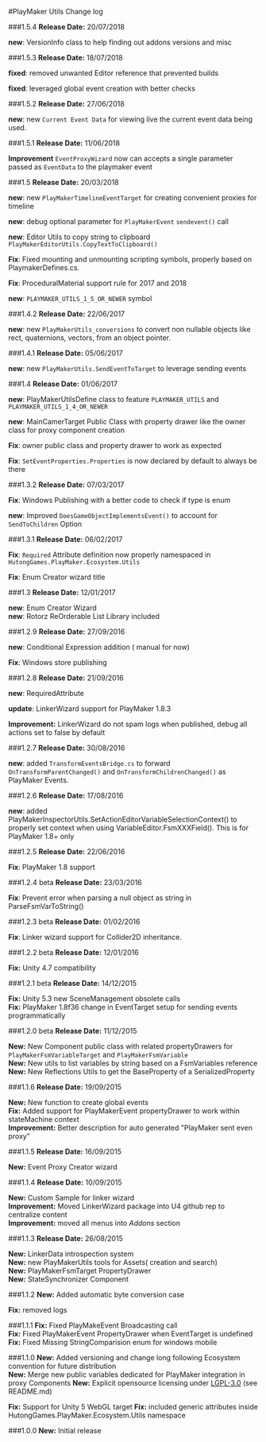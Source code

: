 #PlayMaker Utils Change log

###1.5.4
**Release Date:** 20/07/2018  

**new**: VersionInfo class to help finding out addons versions and misc

###1.5.3
**Release Date:** 18/07/2018  

**fixed**: removed unwanted Editor reference that prevented builds

**fixed**: leveraged global event creation with better checks


###1.5.2
**Release Date:** 27/06/2018  

**new**: new `Current Event Data` for viewing live the current event data being used.

###1.5.1
**Release Date:** 11/06/2018  

**Improvement** `EventProxyWizard` now can accepts a single parameter passed as `EventData` to the playmaker event


###1.5
**Release Date:** 20/03/2018  

**new**: new `PlayMakerTimelineEventTarget` for creating convenient proxies for timeline

**new**: debug optional parameter for `PlayMakerEvent` `sendevent()` call

**new**: Editor Utils to copy string to clipboard `PlayMakerEditorUtils.CopyTextToClipboard()`

**Fix**: Fixed mounting and unmounting scripting symbols, properly based on PlaymakerDefines.cs. 

**Fix**: ProceduralMaterial support rule for 2017 and 2018

**new**: `PLAYMAKER_UTILS_1_5_OR_NEWER` symbol

###1.4.2
**Release Date:** 22/06/2017  

**new**: new `PlayMakerUtils_conversions` to convert non nullable objects like rect, quaternions, vectors, from an object pointer.  

###1.4.1
**Release Date:** 05/06/2017  

**new**: new `PlayMakerUtils.SendEventToTarget` to leverage sending events


###1.4
**Release Date:** 01/06/2017

**new**: PlayMakerUtilsDefine class to feature `PLAYMAKER_UTILS` and `PLAYMAKER_UTILS_1_4_OR_NEWER`  

**new**: MainCamerTarget Public Class with property drawer like the owner class for proxy component creation  

**Fix**: owner public class and property drawer to work as expected

**Fix**: `SetEventProperties.Properties` is now declared by default to always be there  

###1.3.2
**Release Date:** 07/03/2017

**Fix**: Windows Publishing with a better code to check if type is enum  

**new**: Improved `DoesGameObjectImplementsEvent()` to account for `SendToChildren` Option

###1.3.1
**Release Date:** 06/02/2017

**Fix**: `Required` Attribute definition now properly namespaced in `HutongGames.PlayMaker.Ecosystem.Utils`

**Fix**: Enum Creator wizard title  

###1.3
**Release Date:** 12/01/2017

**new**: Enum Creator Wizard  
**new**: Rotorz ReOrderable List Library included 

###1.2.9
**Release Date:** 27/09/2016  

**new**: Conditional Expression addition ( manual for now)  

**Fix**: Windows store publishing  

###1.2.8
**Release Date:** 21/09/2016  

**new**: RequiredAttribute  

**update**: LinkerWizard support for PlayMaker 1.8.3  

**Improvement:** LinkerWizard do not spam logs when published, debug all actions set to false by default 


###1.2.7
**Release Date:** 30/08/2016  

**new**: added `TransformEventsBridge.cs` to forward `OnTransformParentChanged()` and `OnTransformChildrenChanged()` as PlayMaker Events.

###1.2.6
**Release Date:** 17/08/2016  

**new**: added PlayMakerInspectorUtils.SetActionEditorVariableSelectionContext() to properly set context when using VariableEditor.FsmXXXField(). This is for PlayMaker 1.8+ only  

###1.2.5
**Release Date:** 22/06/2016  

**Fix**: PlayMaker 1.8 support

###1.2.4 beta
**Release Date:** 23/03/2016  

**Fix**: Prevent error when parsing a null object as string in ParseFsmVarToString()  

###1.2.3 beta
**Release Date:** 01/02/2016

**Fix**: Linker wizard support for Collider2D inheritance.

###1.2.2 beta
**Release Date:** 12/01/2016  

**Fix:** Unity 4.7 compatibility 

###1.2.1 beta
**Release Date:** 14/12/2015  

**Fix:** Unity 5.3 new SceneManagement obsolete calls  
**Fix:** PlayMaker 1.8f36 change in EventTarget setup for sending events programmatically

###1.2.0 beta
**Release Date:** 11/12/2015  

**New:** New Component public class with related propertyDrawers for `PlayMakerFsmVariableTarget` and `PlayMakerFsmVariable`  
**New:** New utils to list variables by string based on a FsmVariables reference   
**New:**  New Reflections Utils to get the BaseProperty of a SerializedProperty   

###1.1.6
**Release Date:** 19/09/2015  

**New:** New function to create global events  
**Fix:** Added support for PlayMakerEvent propertyDrawer to work within stateMachine context  
**Improvement:** Better description for auto generated "PlayMaker sent even proxy"  
  
###1.1.5
**Release Date:**  16/09/2015  

**New:** Event Proxy Creator wizard  

###1.1.4
**Release Date:**  10/09/2015  

**New:** Custom Sample for linker wizard  
**Improvement:** Moved LinkerWizard package into U4 github rep to centralize content  
**Improvement:** moved all menus into *Addons* section  


###1.1.3
**Release Date:**  26/08/2015  

**New:** LinkerData introspection system  
**New:** new PlayMakerUtils tools for Assets( creation and search)  
**New:** PlayMakerFsmTarget PropertyDrawer  
**New:** StateSynchronizer Component  


###1.1.2
**New:** Added automatic byte conversion case

**Fix:** removed logs  

###1.1.1
**Fix:** Fixed PlayMakeEvent Broadcasting call  
**Fix:** Fixed PlayMakerEvent PropertyDrawer when EventTarget is undefined  
**Fix:** Fixed Missing StringComparision enum for windows mobile


###1.1.0
**New:** Added versioning and change long following Ecosystem convention for future distribution  
**New:** Merge new public variables dedicated for PlayMaker integration in proxy Components
**New:** Explicit opensource licensing under [LGPL-3.0](http://opensource.org/licenses/LGPL-3.0) (see README.md)

**Fix:** Support for Unity 5 WebGL target
**Fix:** included generic attributes inside HutongGames.PlayMaker.Ecosystem.Utils namespace
  

###1.0.0
**New:** Initial release

